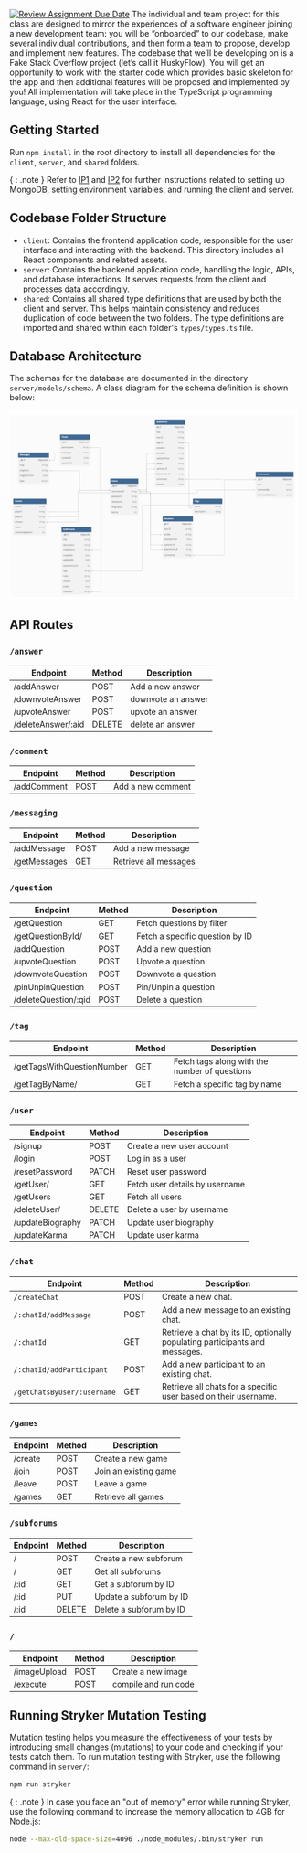 [![Review Assignment Due Date](https://classroom.github.com/assets/deadline-readme-button-22041afd0340ce965d47ae6ef1cefeee28c7c493a6346c4f15d667ab976d596c.svg)](https://classroom.github.com/a/fE-a_qEp)
The individual and team project for this class are designed to mirror the experiences of a software engineer joining a new development team: you will be “onboarded” to our codebase, make several individual contributions, and then form a team to propose, develop and implement new features. The codebase that we’ll be developing on is a Fake Stack Overflow project (let’s call it HuskyFlow). You will get an opportunity to work with the starter code which provides basic skeleton for the app and then additional features will be proposed and implemented by you! All implementation will take place in the TypeScript programming language, using React for the user interface.

## Getting Started

Run `npm install` in the root directory to install all dependencies for the `client`, `server`, and `shared` folders.

{ : .note } Refer to [IP1](https://neu-se.github.io/CS4530-Spring-2025/assignments/ip1) and [IP2](https://neu-se.github.io/CS4530-Spring-2025/assignments/ip2) for further instructions related to setting up MongoDB, setting environment variables, and running the client and server.

## Codebase Folder Structure

- `client`: Contains the frontend application code, responsible for the user interface and interacting with the backend. This directory includes all React components and related assets.
- `server`: Contains the backend application code, handling the logic, APIs, and database interactions. It serves requests from the client and processes data accordingly.
- `shared`: Contains all shared type definitions that are used by both the client and server. This helps maintain consistency and reduces duplication of code between the two folders. The type definitions are imported and shared within each folder's `types/types.ts` file.

## Database Architecture

The schemas for the database are documented in the directory `server/models/schema`.
A class diagram for the schema definition is shown below:

![Class Diagram](class-diagram.png)

## API Routes

### `/answer`

| Endpoint   | Method | Description      |
| ---------- | ------ | ---------------- |
| /addAnswer | POST   | Add a new answer |
| /downvoteAnswer| POST| downvote an answer|
| /upvoteAnswer| POST| upvote an answer|
| /deleteAnswer/:aid| DELETE| delete an answer|

### `/comment`

| Endpoint    | Method | Description       |
| ----------- | ------ | ----------------- |
| /addComment | POST   | Add a new comment |

### `/messaging`

| Endpoint     | Method | Description           |
| ------------ | ------ | --------------------- |
| /addMessage  | POST   | Add a new message     |
| /getMessages | GET    | Retrieve all messages |

### `/question`

| Endpoint          | Method | Description                     |
| ----------------- | ------ | ------------------------------- |
| /getQuestion      | GET    | Fetch questions by filter       |
| /getQuestionById/ | GET    | Fetch a specific question by ID |
| /addQuestion      | POST   | Add a new question              |
| /upvoteQuestion   | POST   | Upvote a question               |
| /downvoteQuestion | POST   | Downvote a question             |
| /pinUnpinQuestion | POST   | Pin/Unpin a question            |
| /deleteQuestion/:qid | POST | Delete a question              |

### `/tag`

| Endpoint                   | Method | Description                                   |
| -------------------------- | ------ | --------------------------------------------- |
| /getTagsWithQuestionNumber | GET    | Fetch tags along with the number of questions |
| /getTagByName/             | GET    | Fetch a specific tag by name                  |

### `/user`

| Endpoint         | Method | Description                    |
| ---------------- | ------ | ------------------------------ |
| /signup          | POST   | Create a new user account      |
| /login           | POST   | Log in as a user               |
| /resetPassword   | PATCH  | Reset user password            |
| /getUser/        | GET    | Fetch user details by username |
| /getUsers        | GET    | Fetch all users                |
| /deleteUser/     | DELETE | Delete a user by username      |
| /updateBiography | PATCH  | Update user biography          |
| /updateKarma     | PATCH  | Update user karma              |

### `/chat`

| Endpoint                    | Method | Description                                                                 |
| --------------------------- | ------ | --------------------------------------------------------------------------- |
| `/createChat`               | POST   | Create a new chat.                                                          |
| `/:chatId/addMessage`       | POST   | Add a new message to an existing chat.                                      |
| `/:chatId`                  | GET    | Retrieve a chat by its ID, optionally populating participants and messages. |
| `/:chatId/addParticipant`   | POST   | Add a new participant to an existing chat.                                  |
| `/getChatsByUser/:username` | GET    | Retrieve all chats for a specific user based on their username.             |

### `/games`

| Endpoint | Method | Description           |
| -------- | ------ | --------------------- |
| /create  | POST   | Create a new game     |
| /join    | POST   | Join an existing game |
| /leave   | POST   | Leave a game          |
| /games   | GET    | Retrieve all games    |

### `/subforums`

| Endpoint | Method | Description             |
| -------- | ------ | ----------------------- |
| /        | POST   | Create a new subforum   |
| /        | GET    | Get all subforums       |
| /:id     | GET    | Get a subforum by ID    |
| /:id     | PUT    | Update a subforum by ID |
| /:id     | DELETE | Delete a subforum by ID |

### `/`

| Endpoint | Method | Description        |
| -------- | ------ | ------------------ |
| /imageUpload  | POST   | Create a new image |
| /execute | POST   | compile and run code |

## Running Stryker Mutation Testing

Mutation testing helps you measure the effectiveness of your tests by introducing small changes (mutations) to your code and checking if your tests catch them. To run mutation testing with Stryker, use the following command in `server/`:

```sh
npm run stryker
```

{ : .note } In case you face an "out of memory" error while running Stryker, use the following command to increase the memory allocation to 4GB for Node.js:

```sh
node --max-old-space-size=4096 ./node_modules/.bin/stryker run
```
